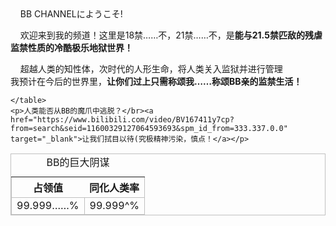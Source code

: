 <!DOCTYPE html>
<html>
    <head><meta charset="utf-8"/>
    <title>BB CHANNEL！</title>
<head>&nbsp;&nbsp;&nbsp;&nbsp;BB CHANNELにようこそ!</head>
<body>
<div><p>&nbsp;&nbsp;&nbsp;&nbsp;欢迎来到我的频道！这里是18禁……不，21禁……不，是<b>能与21.5禁匹敌的残虐监禁性质的冷酷极乐地狱世界！</b></p>
    <p>&nbsp;&nbsp;&nbsp;&nbsp;超越人类的知性体，次时代的人形生命，将人类关入监狱并进行管理<br/>我预计在今后的世界里，<strong>让你们过上只需称颂我……称颂BB亲的监禁生活！</strong>
    </p></div>
    <style type="text/css"> table,tr,td{border:1px solid silver;}
    </style>
    <table><caption>BB的巨大阴谋</caption>
        <tr>
            <th>占领值</th> <th>同化人类率</th>
        </tr>
        <tr><td>99.999……%</td><td>99.999^%</td>
        </tr>

    </table>
    <p>人类能否从BB的魔爪中逃脱？</br><a href="https://www.bilibili.com/video/BV167411y7cp?from=search&seid=11600329127064593693&spm_id_from=333.337.0.0" target="_blank">让我们拭目以待(究极精神污染，慎点！</a></p>
    
</body></html>
